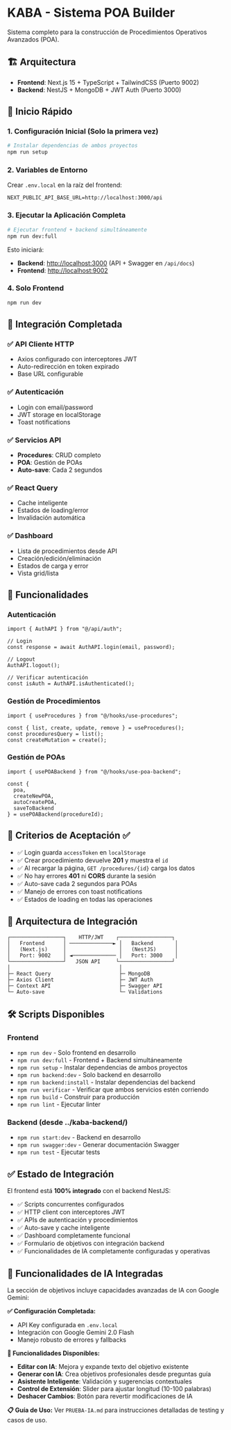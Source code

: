 # KABA - Sistema POA Builder

Sistema completo para la construcción de Procedimientos Operativos Avanzados (POA).

## 🏗️ Arquitectura

- **Frontend**: Next.js 15 + TypeScript + TailwindCSS (Puerto 9002)
- **Backend**: NestJS + MongoDB + JWT Auth (Puerto 3000)

## 🚀 Inicio Rápido

### 1. Configuración Inicial (Solo la primera vez)

```bash
# Instalar dependencias de ambos proyectos
npm run setup
```

### 2. Variables de Entorno

Crear `.env.local` en la raíz del frontend:
```env
NEXT_PUBLIC_API_BASE_URL=http://localhost:3000/api
```

### 3. Ejecutar la Aplicación Completa

```bash
# Ejecutar frontend + backend simultáneamente
npm run dev:full
```

Esto iniciará:
- **Backend**: [http://localhost:3000](http://localhost:3000) (API + Swagger en `/api/docs`)
- **Frontend**: [http://localhost:9002](http://localhost:9002)

### 4. Solo Frontend

```bash
npm run dev
```

## 🔗 Integración Completada

### ✅ API Cliente HTTP
- Axios configurado con interceptores JWT
- Auto-redirección en token expirado
- Base URL configurable

### ✅ Autenticación
- Login con email/password
- JWT storage en localStorage
- Toast notifications

### ✅ Servicios API
- **Procedures**: CRUD completo
- **POA**: Gestión de POAs
- **Auto-save**: Cada 2 segundos

### ✅ React Query
- Cache inteligente
- Estados de loading/error
- Invalidación automática

### ✅ Dashboard
- Lista de procedimientos desde API
- Creación/edición/eliminación
- Estados de carga y error
- Vista grid/lista

## 📱 Funcionalidades

### Autenticación
```tsx
import { AuthAPI } from "@/api/auth";

// Login
const response = await AuthAPI.login(email, password);

// Logout
AuthAPI.logout();

// Verificar autenticación
const isAuth = AuthAPI.isAuthenticated();
```

### Gestión de Procedimientos
```tsx
import { useProcedures } from "@/hooks/use-procedures";

const { list, create, update, remove } = useProcedures();
const proceduresQuery = list();
const createMutation = create();
```

### Gestión de POAs
```tsx
import { usePOABackend } from "@/hooks/use-poa-backend";

const { 
  poa, 
  createNewPOA, 
  autoCreatePOA, 
  saveToBackend 
} = usePOABackend(procedureId);
```

## 🎯 Criterios de Aceptación ✅

- ✅ Login guarda `accessToken` en `localStorage`
- ✅ Crear procedimiento devuelve **201** y muestra el `id`
- ✅ Al recargar la página, `GET /procedures/{id}` carga los datos
- ✅ No hay errores **401** ni **CORS** durante la sesión
- ✅ Auto-save cada 2 segundos para POAs
- ✅ Manejo de errores con toast notifications
- ✅ Estados de loading en todas las operaciones

## 🔧 Arquitectura de Integración

```
┌─────────────────┐    HTTP/JWT    ┌─────────────────┐
│   Frontend      │ ──────────────► │   Backend       │
│   (Next.js)     │                 │   (NestJS)      │
│   Port: 9002    │ ◄────────────── │   Port: 3000    │
└─────────────────┘   JSON API     └─────────────────┘
│                                   │
├─ React Query                      ├─ MongoDB
├─ Axios Client                     ├─ JWT Auth
├─ Context API                      ├─ Swagger API
└─ Auto-save                        └─ Validations
```

## 🛠️ Scripts Disponibles

### Frontend
- `npm run dev` - Solo frontend en desarrollo
- `npm run dev:full` - Frontend + Backend simultáneamente
- `npm run setup` - Instalar dependencias de ambos proyectos
- `npm run backend:dev` - Solo backend en desarrollo
- `npm run backend:install` - Instalar dependencias del backend
- `npm run verificar` - Verificar que ambos servicios estén corriendo
- `npm run build` - Construir para producción
- `npm run lint` - Ejecutar linter

### Backend (desde ../kaba-backend/)
- `npm run start:dev` - Backend en desarrollo
- `npm run swagger:dev` - Generar documentación Swagger
- `npm run test` - Ejecutar tests

## ✅ Estado de Integración

El frontend está **100% integrado** con el backend NestJS:
- ✅ Scripts concurrentes configurados
- ✅ HTTP client con interceptores JWT
- ✅ APIs de autenticación y procedimientos
- ✅ Auto-save y cache inteligente
- ✅ Dashboard completamente funcional
- ✅ Formulario de objetivos con integración backend
- ✅ Funcionalidades de IA completamente configuradas y operativas

## 🤖 Funcionalidades de IA Integradas

La sección de objetivos incluye capacidades avanzadas de IA con Google Gemini:

**✅ Configuración Completada:**
- API Key configurada en `.env.local`
- Integración con Google Gemini 2.0 Flash
- Manejo robusto de errores y fallbacks

**🎯 Funcionalidades Disponibles:**
- **Editar con IA**: Mejora y expande texto del objetivo existente
- **Generar con IA**: Crea objetivos profesionales desde preguntas guía
- **Asistente Inteligente**: Validación y sugerencias contextuales
- **Control de Extensión**: Slider para ajustar longitud (10-100 palabras)
- **Deshacer Cambios**: Botón para revertir modificaciones de IA

**📋 Guía de Uso:**
Ver `PRUEBA-IA.md` para instrucciones detalladas de testing y casos de uso.

<!-- Test comment -->
